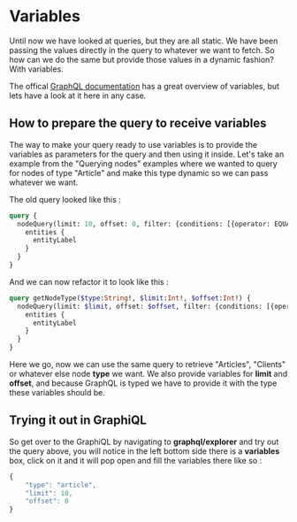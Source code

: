 # Variables

Until now we have looked at queries, but they are all static. We have been passing the values directly in the query to whatever we want to fetch. So how can we do the same but provide those values in a dynamic fashion? With variables.

The offical [GraphQL documentation](http://graphql.org/learn/queries/#variables) has a great overview of variables, but lets have a look at it here in any case.

## How to prepare the query to receive variables

The way to make your query ready to use variables is to provide the variables as parameters for the query and then using it inside. Let's take an example from the "Querying nodes" examples where we wanted to query for nodes of type "Article" and make this type dynamic so we can pass whatever we want.

The old query looked like this :

```graphql
query {
  nodeQuery(limit: 10, offset: 0, filter: {conditions: [{operator: EQUAL, field: "type", value: ["article"]}]}) {
    entities {
      entityLabel
    }
  }
}
```

And we can now refactor it to look like this :

```graphql
query getNodeType($type:String!, $limit:Int!, $offset:Int!) {
  nodeQuery(limit: $limit, offset: $offset, filter: {conditions: [{operator: EQUAL, field: "type", value: [$type]}]}) {
    entities {
      entityLabel
    }
  }
}
```

Here we go, now we can use the same query to retrieve "Articles", "Clients" or whatever else node **type** we want. We also provide variables for **limit** and **offset**, and because GraphQL is typed we have to provide it with the type these variables should be.

## Trying it out in GraphiQL

So get over to the GraphiQL by navigating to **graphql/explorer** and try out the query above, you will notice in the left bottom side there is a **variables** box, click on it and it will pop open and fill the variables there like so :

```javascript
{
    "type": "article",
    "limit": 10,
    "offset": 0
}
```

